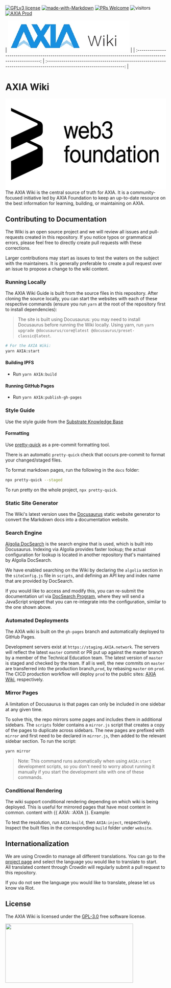 [![GPLv3 license](https://img.shields.io/badge/License-GPLv3-blue.svg)](#LICENSE)
[![made-with-Markdown](https://img.shields.io/badge/Made%20with-Markdown-1f425f.svg)](https://www.markdownguide.org/)
[![PRs Welcome](https://img.shields.io/badge/PRs-welcome-brightgreen.svg)](docs/general/contributing.md)
![visitors](https://visitor-badge.glitch.me/badge?page_id=page.id)
[![AXIA Prod](https://github.com/axia-tech/AXIA-wiki/actions/workflows/deploy-AXIA-prod.yml/badge.svg)](https://github.com/axia-tech/AXIA-wiki/actions/workflows/deploy-AXIA-prod.yml)

| <a href="https://solar.wiki.AXIA.network/" rel="some text">![AXIA Wiki](docs/assets/AXIA-wiki.png)</a> |
| :-------------------------------------------------------------------------------------------------------------: | :--------------------------------------------------------------------------------------------------------------------: |

# AXIA Wiki

<img align="right" src="docs/assets/web3-logo.png" width="518" height="285">

<p align="left">
  The AXIA Wiki is the central source of truth for AXIA. It is a community-focused initiative led by AXIA Foundation to 
  keep an up-to-date resource on the best information for learning, building, or maintaining on AXIA. 
</p>

## Contributing to Documentation

The Wiki is an open source project and we will review all issues and pull-requests created
in this repository. If you notice typos or grammatical errors, please feel free to directly create pull requests with
these corrections.

Larger contributions may start as issues to test the waters on the subject with the maintainers.
It is generally preferable to create a pull request over an issue to propose a change to the wiki content.

### Running Locally

The AXIA Wiki Guide is built from the source files in this repository.
After cloning the source locally, you can start the websites with each of these respective commands
(ensure you run `yarn` at the root of the repository first to install dependencies):

> The site is built using Docusaurus: you may need to install Docusaurus before running
> the Wiki locally. Using yarn, run `yarn upgrade @docusaurus/core@latest @docusaurus/preset-classic@latest`.

```zsh
# For the AXIA Wiki:
yarn AXIA:start
```

#### Building IPFS

- Run `yarn AXIA:build`

#### Running GitHub Pages

- Run `yarn AXIA:publish-gh-pages`

### Style Guide

Use the style guide from the
[Substrate Knowledge Base](https://github.com/substrate-developer-hub/knowledgebase/blob/master/CONTRIBUTING.md#documentation-style)

#### Formatting

Use [pretty-quick](https://prettier.io/docs/en/precommit.html#option-2-pretty-quickhttpsgithubcomazzpretty-quick)
as a pre-commit formatting tool.

There is an automatic `pretty-quick` check that occurs pre-commit to format
your changed/staged files.

To format markdown pages, run the following in the `docs` folder:

```bash
npx pretty-quick --staged
```

To run pretty on the whole project, `npx pretty-quick`.

### Static Site Generator

The Wiki's latest version uses the [Docusaurus](https://docusaurus.io/) static website
generator to convert the Markdown docs into a documentation website.

### Search Engine

[Algolia DocSearch](https://docsearch.algolia.com/) is the search engine that is used, which
is built into Docusaurus. Indexing via Algolia provides faster lookup; the actual configuration
for lookup is located in another repository that's maintained by Algolia DocSearch.

We have enabled searching on the Wiki by declaring the `algolia` section in the `siteConfig.js`
file in `scripts`, and defining an API key and index name that are provided by DocSearch.


If you would like to access and modify this, you can re-submit the documentation url via
[DocSearch Program](https://docsearch.algolia.com/apply/), where they will send
a JavaScript snippet that you can re-integrate into the configuration, similar to the
one shown above.

### Automated Deployments

The AXIA wiki is built on the `gh-pages` branch and automatically deployed to GitHub Pages.

Development servers exist at `https://staging.AXIA.network`.
The servers will reflect the latest `master` commit or PR put up against the master branch by a member of the Technical Education team.
The latest version of `master` is staged and checked by the team. If all is well, the new commits on `master` are transferred into the production branch,`prod`, by rebasing `master` on `prod`. The CICD production workflow will deploy `prod` to the public sites:
[AXIA Wiki](https://solar.wiki.AXIA.network), respectively.

### Mirror Pages

A limitation of Docusaurus is that pages can only be included in one sidebar at any given time.

To solve this, the repo mirrors some pages and includes them in additional sidebars. The `scripts`
folder contains a `mirror.js` script that creates a copy of the pages to duplicate across sidebars.
The new pages are prefixed with `mirror` and first need to be declared in `mirror.js`, then added to
the relevant sidebar section. To run the script:

```bash
yarn mirror
```

> Note: This command runs automatically when using `AXIA:start` development
> scripts, so you don't need to worry about running it manually if you start the development site
> with one of these commands.

### Conditional Rendering

The wiki support conditional rendering depending on which wiki is being deployed. This is
useful for mirrored pages that have most content in common.
content with {{ AXIA: :AXIA }}. Example:


To test the resolution, run `AXIA:build`, then `AXIA:inject`, respectively.
Inspect the built files in the corresponding `build` folder under `website`.

## Internationalization

We are using Crowdin to manage all different translations. You can go to the
[project page](https://crowdin.com/project/AXIA-wiki) and select the language you would like to
translate to start.  
All translated content through Crowdin will regularly submit a pull request to this repository.

If you do not see the language you would like to translate, please let us know via Riot.

## License

The AXIA Wiki is licensed under the [GPL-3.0](LICENSE) free software license.

<p float="center">
  <img src="docs/assets/AXIA.gif" width="400" height="185"> 
</p>
